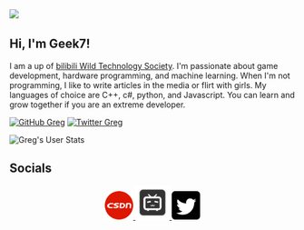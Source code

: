 <img src="https://github.com/badApple001/badApple001/blob/main/images/github_geek7.png">
<h2>Hi, I'm Geek7!</h2>
<p>I am a up of <a href="https://space.bilibili.com/453528870">bilibili Wild Technology Society</a>. I'm passionate about game development, hardware programming, and machine learning. When I'm not programming, I like to write articles in the media or flirt with girls. My languages of choice are C++, c#, python, and Javascript. You can learn and grow together if you are an extreme developer.
</em></p>

[![GitHub Greg](https://img.shields.io/github/followers/badApple001?label=follow&style=social)](https://github.com/badApple001)
[![Twitter Greg](https://img.shields.io/twitter/follow/gregcodesstuff?label=Follow)](https://twitter.com/JackChe78220965)

![Greg's User Stats](https://github-readme-stats.vercel.app/api?username=badApple001&show_icons=true&title_color=fff&icon_color=79ff97&text_color=9f9f9f&bg_color=151515)

## Socials

<div align="center">
 <a href="https://blog.csdn.net/qq_39162566">
  <img  width="50" alt="" width="22px" src="https://github.com/badApple001/badApple001/blob/main/images/csdn.svg"/>
   <a href="https://space.bilibili.com/453528870">
  <img  width="60" height="60" src="https://github.com/badApple001/badApple001/blob/main/images/icon_bilibili-square.svg"/>
 <a href="https://twitter.com/JackChe78220965">
  <img width="50" alt="" width="22px" src="https://github.com/badApple001/badApple001/blob/main/images/tw.png"/>
</a>
  </div>
